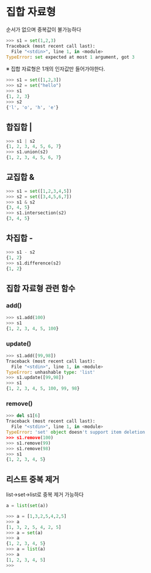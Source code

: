 
# 집합 자료형 

순서가 없으며 중복값이 불가능하다 

``` python
>>> s1 = set(1,2,3)
Traceback (most recent call last):
  File "<stdin>", line 1, in <module>
TypeError: set expected at most 1 argument, got 3
```
※ 집합 자료형은 1개의 인자값만 들어가야한다.

``` python
>>> s1 = set([1,2,3])
>>> s2 = set("hello")
>>> s1
{1, 2, 3}
>>> s2
{'l', 'o', 'h', 'e'}
```


## 합집합 |

``` python
>>> s1 | s2
{1, 2, 3, 4, 5, 6, 7}
>>> s1.union(s2)
{1, 2, 3, 4, 5, 6, 7}
```


## 교집합 &

``` python
>>> s1 = set([1,2,3,4,5])
>>> s2 = set([3,4,5,6,7])
>>> s1 & s2
{3, 4, 5}
>>> s1.intersection(s2)
{3, 4, 5}
```


## 차집합 -

``` python
>>> s1 - s2
{1, 2}
>>> s1.difference(s2)
{1, 2}
```



## 집합 자료형 관련 함수 


### add()
``` python
>>> s1.add(100)
>>> s1
{1, 2, 3, 4, 5, 100}
```

### update()
``` python
>>> s1.add([99,98])
Traceback (most recent call last):
  File "<stdin>", line 1, in <module>
TypeError: unhashable type: 'list'
>>> s1.update([99,98])
>>> s1
{1, 2, 3, 4, 5, 100, 99, 98}

```

### remove()

``` python
>>> del s1[6]
Traceback (most recent call last):
  File "<stdin>", line 1, in <module>
TypeError: 'set' object doesn't support item deletion
>>> s1.remove(100)
>>> s1.remove(99)
>>> s1.remove(98)
>>> s1
{1, 2, 3, 4, 5}
```


## 리스트 중복 제거 

list->set->list로 중복 제거 가능하다

``` python
a = list(set(a))
```
``` python
>>> a = [1,3,2,5,4,2,5]
>>> a
[1, 3, 2, 5, 4, 2, 5]
>>> a = set(a)
>>> a
{1, 2, 3, 4, 5}
>>> a = list(a)
>>> a
[1, 2, 3, 4, 5]
>>>
```